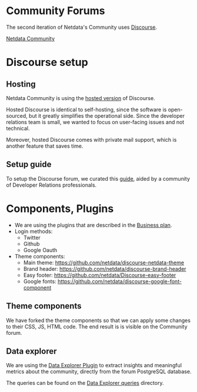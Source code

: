 # Community Forums

The second iteration of Netdata's Community uses [Discourse](https://github.com/discourse/discourse).

[Netdata Community](https://community.netdata.cloud)

# Discourse setup

## Hosting
Netdata Community is using the [hosted version](https://www.discourse.org/pricing) of Discourse.

Hosted Discourse is identical to self-hosting, since the software is open-sourced, but it greatly simplifies the operational side. Since the developer relations team is small, we wanted to focus on user-facing issues and not technical.

Moreover, hosted Discourse comes with private mail support, which is another feature that saves time.

## Setup guide

To setup the Discourse forum, we curated this [guide](https://github.com/OdysLam/devrel-resources/blob/main/Discourse.md), aided by a community of Developer Relations professionals.


# Components, Plugins

- We are using the plugins that are described in the [Business plan](https://www.discourse.org/plugins#business).
- Login methods:
  - Twitter
  - Github
  - Google Oauth
-  Theme components:
   -  Main theme: https://github.com/netdata/discourse-netdata-theme
   -  Brand header: https://github.com/netdata/discourse-brand-header
   -  Easy footer: https://github.com/netdata/Discourse-easy-footer
   -  Google fonts: https://github.com/netdata/discourse-google-font-component


## Theme components

We have forked the theme components so that we can apply some changes to their CSS, JS, HTML code. The end result is is visible on the Community forum.

## Data explorer

We are using the [Data Explorer Plugin](https://meta.discourse.org/t/data-explorer-plugin/32566) to extract insights and meaningful metrics about the community, directly from the forum PostgreSQL database.

The queries can be found on the [Data Explorer queries](/community/Data-Explorer-queries) directory.

